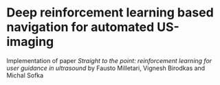 # Deep reinforcement learning based navigation for automated US-imaging

Implementation of paper *Straight to the point: reinforcement learning for user guidance in ultrasound* by Fausto Milletari, Vignesh Birodkas and Michal Sofka

